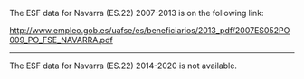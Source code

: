 The ESF data for Navarra (ES.22) 2007-2013 is on the following link:

http://www.empleo.gob.es/uafse/es/beneficiarios/2013_pdf/2007ES052PO009_PO_FSE_NAVARRA.pdf

----

The ESF data for Navarra (ES.22) 2014-2020 is not available.

